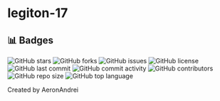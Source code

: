 # legiton-17

## 📊 Badges

![GitHub stars](https://img.shields.io/github/stars/AeronAndrei/legiton-17?style=flat-square) ![GitHub forks](https://img.shields.io/github/forks/AeronAndrei/legiton-17?style=flat-square) ![GitHub issues](https://img.shields.io/github/issues/AeronAndrei/legiton-17?style=flat-square) ![GitHub license](https://img.shields.io/github/license/AeronAndrei/legiton-17?style=flat-square) ![GitHub last commit](https://img.shields.io/github/last-commit/AeronAndrei/legiton-17?style=flat-square) ![GitHub commit activity](https://img.shields.io/github/commit-activity/m/AeronAndrei/legiton-17?style=flat-square) ![GitHub contributors](https://img.shields.io/github/contributors/AeronAndrei/legiton-17?style=flat-square) ![GitHub repo size](https://img.shields.io/github/repo-size/AeronAndrei/legiton-17?style=flat-square) ![GitHub top language](https://img.shields.io/github/languages/top/AeronAndrei/legiton-17?style=flat-square) 


Created by AeronAndrei

